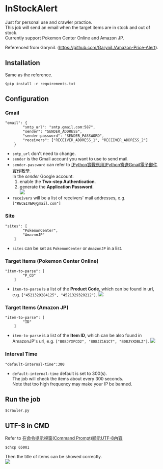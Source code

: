 # InStockAlert
Just for personal use and crawler practice.  
This job will send an email when the target items are in stock and out of stock.  
Currently support Pokemon Center Online and Amazon JP.  

Referenced from GaryniL (https://github.com/GaryniL/Amazon-Price-Alert).

## Installation
Same as the reference.
```
$pip install -r requirements.txt
```

## Configuration
### Gmail
```
"email": {
        "smtp_url": "smtp.gmail.com:587",
        "sender": "SENDER_ADDRESS",
        "sender-password": "SENDER_PASSWORD",
        "receivers": ["RECEIVER_ADDRESS_1", "RECEIVER_ADDRESS_2"]
    }
```
- `smtp_url` don't need to change.
- `sender` is the Gmail account you want to use to send mail.
- `sender-password` can refer to [[Python實戰應用]Python寄送Gmail電子郵件實作教學](https://www.learncodewithmike.com/2020/02/python-email.html).  
In the *sender* Google account:  
    1. enable the **Two-step Authentication**.  
    2. generate the **Application Password**.  
![](./images/Gmail.PNG)  
- `receivers` will be a list of receivers' mail addresses, e.g. `["RECEIVER@gmail.com"]`

### Site
```
"sites": [
        "PokemonCenter",
        "AmazonJP"
    ]
```
- `sites` can be set as `PokemonCenter` or `AmazonJP` in a list.

### Target Items (Pokemon Center Online)
```
"item-to-parse": [
        "P_CD"
    ]
```
- `item-to-parse` is a list of the **Product Code**, which can be found in url, e.g. `["4521329284125", "4521329320212"]`.
![](./images/pokemon_center.PNG)  

### Target Items (Amazon JP)
```
"item-to-parse": [
        "ID"
    ]
```
- `item-to-parse` is a list of the **Item ID**, which can be also found in AmazonJP's url, e.g. `["B08JYXPCD2", "B08JZ161C7", "B08JYXDBLZ"]`.
![](./images/amazon_jp.PNG)  

### Interval Time
```
"default-internal-time":300
```
- `default-internal-time` default is set to 300(s).  
The job will check the items about every 300 seconds.  
Note that too high frequency may make your IP be banned.

## Run the job
```
$crawler.py
```

## UTF-8 in CMD
Refer to [在命令提示視窗(Command Prompt)顯示UTF-8內容](https://blog.darkthread.net/blog/command-prompt-codepage/)
```
$chcp 65001
```
Then the title of items can be showed correctly.  
![](./images/utf8.PNG)  
